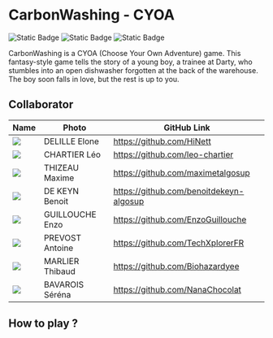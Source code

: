 # CarbonWashing - CYOA
![Static Badge](https://img.shields.io/badge/Number%201%20in%20Dishwasher%20Game%20Category-Blue?style=social&logo=github&label=GitHub%20Community) ![Static Badge](https://img.shields.io/badge/8.2.0-G?logo=Renpy&label=RenPy&color=white) ![Static Badge](https://img.shields.io/badge/Students-G?logo=algosup&label=ALGOSUP&color=grey)

CarbonWashing is a CYOA (Choose Your Own Adventure) game. This fantasy-style game tells the story of a young boy, a trainee at Darty, who stumbles into an open dishwasher forgotten at the back of the warehouse. The boy soon falls in love, but the rest is up to you.

## Collaborator

| Name | Photo | GitHub Link |
|---|---|---|
| <img src="https://ca.slack-edge.com/T06BWRNMW3X-U06CNHASLBS-gd0f64565afd-64"> | DELILLE Elone | https://github.com/HiNett |
| <img src="https://ca.slack-edge.com/T019N8PRR7W-U02FB1348PN-4f12b1884002-64"> | CHARTIER Léo | https://github.com/leo-chartier |
| <img src="https://ca.slack-edge.com/T019N8PRR7W-U05TNB2TQ0Y-8c8908b42626-64"> | THIZEAU Maxime | https://github.com/maximetalgosup |
| <img src="https://ca.slack-edge.com/T019N8PRR7W-U05SZ8EGZLK-b8a90fc9d463-64"> | DE KEYN Benoit | https://github.com/benoitdekeyn-algosup |
| <img src="https://ca.slack-edge.com/T019N8PRR7W-U05SJQXHTSB-332f808d94ae-64"> | GUILLOUCHE Enzo | https://github.com/EnzoGuillouche |
| <img src="https://ca.slack-edge.com/T019N8PRR7W-U05SZ8DQ0GK-7e592dc1d1fe-64"> | PREVOST Antoine | https://github.com/TechXplorerFR |
| <img src="https://ca.slack-edge.com/T019N8PRR7W-U05SZ8DT9JP-0ce92cc7bd56-64"> | MARLIER Thibaud | https://github.com/Biohazardyee |
| <img src="https://ca.slack-edge.com/T019N8PRR7W-U05SZB93L1Y-076dfb50f04a-64"> | BAVAROIS Séréna | https://github.com/NanaChocolat |

## How to play ?
